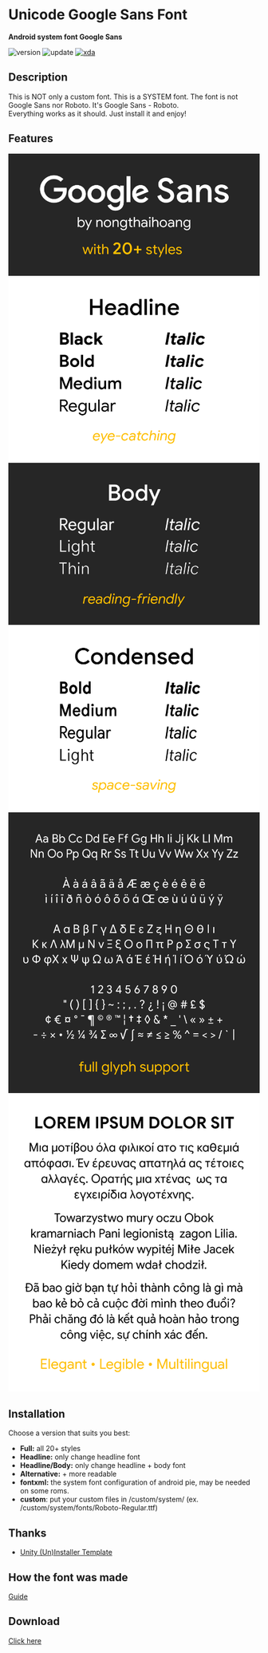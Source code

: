 # Unicode Google Sans Font
**Android system font Google Sans**

![version](https://img.shields.io/badge/Version-4.1.2-brightgreen.svg) 
![update](https://img.shields.io/badge/Update-Mar_29,_2019-blue.svg) 
[![xda](https://img.shields.io/badge/XDA-Thread-orange.svg)](https://forum.xda-developers.com/apps/magisk/font-headline-fonts-nongthaihoang-t3886349) 

## Description
This is NOT only a custom font. This is a SYSTEM font. The font is not Google Sans nor Roboto. It's Google Sans - Roboto.  
Everything works as it should. Just install it and enjoy!

## Features
![img](https://raw.githubusercontent.com/nongthaihoang/gs_images/master/g.png)
![img](https://raw.githubusercontent.com/nongthaihoang/gs_images/master/h.png)
![img](https://raw.githubusercontent.com/nongthaihoang/gs_images/master/b.png)
![img](https://raw.githubusercontent.com/nongthaihoang/gs_images/master/c.png)
![img](https://raw.githubusercontent.com/nongthaihoang/gs_images/master/u.png)
![img](https://raw.githubusercontent.com/nongthaihoang/gs_images/master/p.png)

## Installation
Choose a version that suits you best:
- **Full:** all 20+ styles
- **Headline:** only change headline font
- **Headline/Body:** only change headline + body font
- **Alternative:** + more readable
- **fontxml:** the system font configuration of android pie, may be needed on some roms.
- **custom**: put your custom files in /custom/system/ (ex. /custom/system/fonts/Roboto-Regular.ttf)

## Thanks
- [Unity (Un)Installer Template](https://github.com/Zackptg5/Unity)

## How the font was made
[Guide](https://youtu.be/ejQj0ytoeYk)

## Download
[Click here](https://github.com/nongthaihoang/unicode_google_sans_font/releases)
